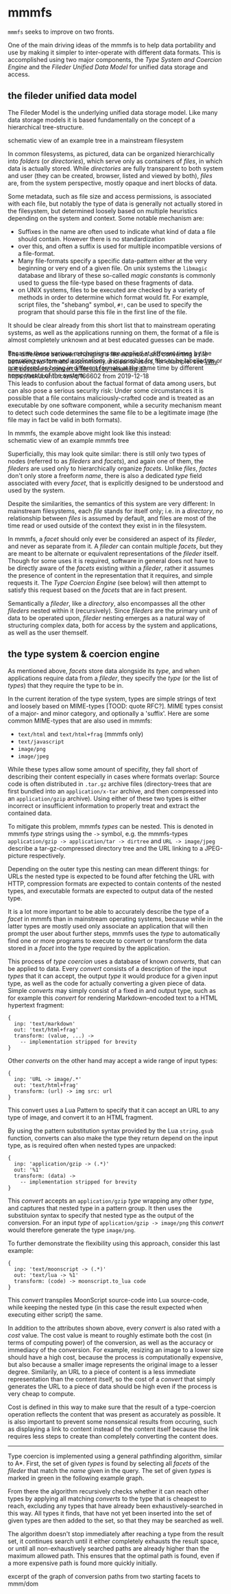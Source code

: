 # mmmfs
`mmmfs` seeks to improve on two fronts.

One of the main driving ideas of the mmmfs is to help data portability and use by making it simpler to inter-operate with different data formats.
This is accomplished using two major components, the *Type System and Coercion Engine* and the *Fileder Unified Data Model* for unified data storage and access.

## the fileder unified data model
The Fileder Model is the underlying unified data storage model.
Like many data storage models it is based fundamentally on the concept of a hierarchical tree-structure.

<mmm-embed path="tree_mainstream">schematic view of an example tree in a mainstream filesystem</mmm-embed>

In common filesystems, as pictured, data can be organized hierarchically into *folders* (or *directories*),
which serve only as containers of *files*, in which data is actually stored.
While *directories* are fully transparent to both system and user (they can be created, browser, listed and viewed by both),
*files* are, from the system perspective, mostly opaque and inert blocks of data.

Some metadata, such as file size and access permissions, is associated with each file,
but notably the type of data is generally not actually stored in the filesystem,
but determined loosely based on multiple heuristics depending on the system and context.
Some notable mechanism are:


- Suffixes in the name are often used to indicate what kind of data a file should contain. However there is no standardization
- over this, and often a suffix is used for multiple incompatible versions of a file-format.
- Many file-formats specify a specific data-pattern either at the very beginning or very end of a given file.
  On unix systems the `libmagic` database and library of these so-called *magic constants* is commonly used to guess
  the file-type based on these fragments of data.
- on UNIX systems, files to be executed are checked by a variety of methods<mmm-link path="../references/linux-exec">
  </mmm-link> in order to determine which format would fit. For example, script files, the "shebang" symbol, `#!`, can
  be used to specify the program that should parse this file in the first line of the file.
 
It should be clear already from this short list that to mainstream operating systems, as well as the applications
running on them, the format of a file is almost completely unknown and at best educated guesses can be made.

Because these various mechanisms are applied at different times by the operating system and applications,
it is possible for files to be labelled as or considered as being in different formats at the same time by different components of the system.
<div class="sidenote" style="margin-top: -5rem;">
The difference between changing a file extension and converting a file between two formats is commonly unclear to users,
for example: see <a href="https://askubuntu.com/questions/166602/why-is-it-possible-to-convert-a-file-just-by-renaming-its-extension">
Why is it possible to convert a file just by renaming it?</a>, https://askubuntu.com/q/166602 
<!-- https://www.quora.com/What-happens-when-you-rename-a-jpg-to-a-png-file --> from 2019-12-18
</div>
This leads to confusion about the factual format of data among users, but can also pose a serious security risk:
Under some circumstances it is possible that a file contains maliciously-crafted code and is treated as an executable
by one software component, while a security mechanism meant to detect such code determines the same file to be a
legitimate image<mmm-link path="../references/poc-or-gtfo"></mmm-link> (the file may in fact be valid in both formats).

In mmmfs, the example above might look like this instead:  
<mmm-embed path="tree_mmmfs">schematic view of an example mmmfs tree</mmm-embed>

Superficially, this may look quite similar: there is still only two types of nodes (referred to as *fileders* and *facets*),
and again one of them, the *fileders* are used only to hierarchically organize *facets*.
Unlike *files*, *factes* don't only store a freeform *name*, there is also a dedicated *type* field associated with every *facet*,
that is explicitly designed to be understood and used by the system.

Despite the similarities, the semantics of this system are very different:
In mainstream filesystems, each *file* stands for itself only;
i.e. in a *directory*, no relationship between *files* is assumed by default,
and files are most of the time read or used outside of the context they exist in in the filesystem.

In mmmfs, a *facet* should only ever be considered an aspect of its *fileder*, and never as separate from it.
A *fileder* can contain multiple *facets*, but they are meant to be alternate or equivalent representations of the *fileder* itself.
Though for some uses it is required, software in general does not have to be directly aware of the *facets* existing within a *fileder*,
rather it assumes the presence of content in the representation that it requires, and simple requests it.
The *Type Coercion Engine* (see below) will then attempt to satisfy this request based on the *facets* that are in fact present.

Semantically a *fileder*, like a *directory*, also encompasses all the other *fileders* nested within it (recursively).
Since *fileders* are the primary unit of data to be operated upon, *fileder* nesting emerges as a natural way of structuring complex data,
both for access by the system and applications, as well as the user themself.

## the type system & coercion engine
As mentioned above, *facets* store data alongside its *type*, and when applications require data from a *fileder*,
they specify the *type* (or the list of *types*) that they require the type to be in.

In the current iteration of the type system, types are simple strings of text and loosely based on MIME-types [TOOD: quote RFC?].
MIME types consist of a major- and minor category, and optionally a 'suffix'.
Here are some common MIME-types that are also used in mmmfs:

- `text/html` and `text/html+frag` (mmmfs only)
- `text/javascript`
- `image/png`
- `image/jpeg`

While these types allow some amount of specifity, they fall short of describing their content especially in cases where formats overlap:
Source code is often distributed in `.tar.gz` archive files (directory-trees that are first bundled into an `application/x-tar` archive,
and then compressed into an `application/gzip` archive).
Using either of these two types is either incorrect or insufficient information to properly treat and extract the contained data.

To mitigate this problem, mmmfs *types* can be nested. This is denoted in mmmfs *type* strings using the `->` symbol, e.g. the mmmfs-types
`application/gzip -> application/tar -> dirtree` and `URL -> image/jpeg` describe a tar-gz-compressed directory tree and the URL linking to a JPEG-picture respectively.

Depending on the outer type this nesting can mean different things:
for URLs the nested type is expected to be found after fetching the URL with HTTP,
compression formats are expected to contain contents of the nested types,
and executable formats are expected to output data of the nested type.

It is a lot more important to be able to accurately describe the type of a *facet* in mmmfs than in mainstream operating systems,
because while in the latter types are mostly used only associate an application that will then prompt the user about further steps,
mmmfs uses the *type* to automatically find one or more programs to execute to convert or transform the data stored in a *facet*
into the *type* required by the application.

This process of *type coercion* uses a database of known *converts*, that can be applied to data.
Every *convert* consists of a description of the input *types* that it can accept, the output *type* it would produce for a given input type,
as well as the code for actually converting a given piece of data.
Simple *converts* may simply consist of a fixed in and output type,
such as for example this *convert* for rendering Markdown-encoded text to a HTML hypertext fragment:

    {
      inp: 'text/markdown'
      out: 'text/html+frag'
      transform: (value, ...) ->
        -- implementation stripped for brevity
    }

Other *converts* on the other hand may accept a wide range of input types:

    {
      inp: 'URL -> image/.*'
      out: 'text/html+frag'
      transform: (url) -> img src: url
    }

This convert uses a Lua Pattern to specify that it can accept an URL to any type of image,
and convert it to an HTML fragment.

By using the pattern substitution syntax provided by the Lua `string.gsub` function,
converts can also make the type they return depend on the input type, as is required often when nested types are unpacked:

    {
      inp: 'application/gzip -> (.*)'
      out: '%1'
      transform: (data) ->
        -- implementation stripped for brevity
    }

This *convert* accepts an `application/gzip` *type* wrapping any other *type*, and captures that nested type in a pattern group.
It then uses the substituion syntax to specify that nested type as the output of the conversion.
For an input *type* of `application/gzip -> image/png` this *convert* would therefore generate the type `image/png`. 

To further demonstrate the flexibility using this approach, consider this last example:

    {
      inp: 'text/moonscript -> (.*)'
      out: 'text/lua -> %1'
      transform: (code) -> moonscript.to_lua code
    }

This *convert* transpiles MoonScript source-code into Lua source-code, while keeping the nested type
(in this case the result expected when executing either script) the same.

In addition to the attributes shown above, every *convert* is also rated with a *cost* value.
The cost value is meant to roughly estimate both the cost (in terms of computing power) of the conversion,
as well as the accuracy or immediacy of the conversion.
For example, resizing an image to a lower size should have a high cost, because the process is computationally expensive,
but also because a smaller image represents the original image to a lesser degree.
Similarily, an URL to a piece of content is a less immediate representation than the content itself,
so the cost of a *convert* that simply generates the URL to a piece of data should be high even if the process is very cheap to compute.

Cost is defined in this way to make sure that the result of a type-coercion operation reflects the content that was present as accurately as possible.
It is also important to prevent some nonsensical results from occuring, such as displaying a link to content instead of the content itself because
the link requires less steps to create than completely converting the content does.

***

Type coercion is implemented using a general pathfinding algorithm, similar to A*.
First, the set of given *types* is found by selecting all *facets* of the *fileder* that match the *name* given in the query.
The set of given *types* is marked in green in the following example graph.

From there the algorithm recursively checks whether it can reach other types by applying all matching *converts* to the type
that is cheapest to reach, excluding any types that have already been exhaustively-searched in this way.
All types it finds, that have not yet been inserted into the set of given types are then added to the set,
so that they may be searched as well.

The algorithm doesn't stop immediately after reaching a type from the result set,
it continues search until it either completely exhausts the result space,
or until all non-exhaustively searched paths are already higher than the maximum allowed path.
This ensures that the optimal path is found, even if a more expensive path is found more quickly initially.

<mmm-embed path="type_coercion_graph">excerpt of the graph of conversion paths from two starting facets to mmm/dom</mmm-embed>
